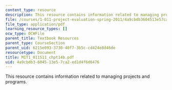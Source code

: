```yaml
---
content_type: resource
description: This resource contains information related to managing projects and programs.
file: /courses/1-011-project-evaluation-spring-2011/4a9cbdb3604513e57ca2ed1d4f6d6476_MIT1_011S11_chpt14b.pdf
file_type: application/pdf
learning_resource_types: []
ocw_type: OCWFile
parent_title: Textbook Resources
parent_type: CourseSection
parent_uid: 6215e093-3730-40f7-3b5c-cd424e8d46de
resourcetype: Document
title: MIT1_011S11_chpt14b.pdf
uid: 4a9cbdb3-6045-13e5-7ca2-ed1d4f6d6476
---
```

This resource contains information related to managing projects and programs.

